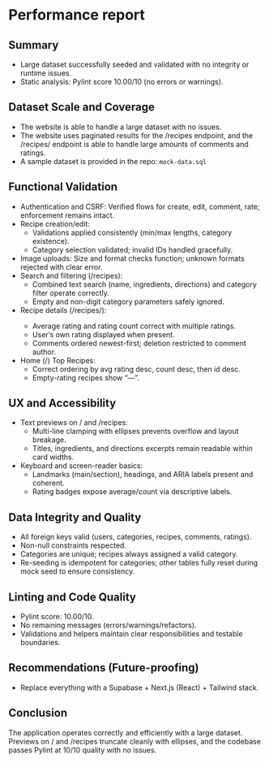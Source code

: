 # Performance report

## Summary
- Large dataset successfully seeded and validated with no integrity or runtime issues.
- Static analysis: Pylint score 10.00/10 (no errors or warnings).

## Dataset Scale and Coverage
- The website is able to handle a large dataset with no issues.
- The website uses paginated results for the /recipes endpoint, and the /recipes/<id> endpoint is able to handle large amounts of comments and ratings.
- A sample dataset is provided in the repo: `mock-data.sql`


## Functional Validation
- Authentication and CSRF: Verified flows for create, edit, comment, rate; enforcement remains intact.
- Recipe creation/edit:
  - Validations applied consistently (min/max lengths, category existence).
  - Category selection validated; invalid IDs handled gracefully.
- Image uploads: Size and format checks function; unknown formats rejected with clear error.
- Search and filtering (/recipes):
  - Combined text search (name, ingredients, directions) and category filter operate correctly.
  - Empty and non-digit category parameters safely ignored.
- Recipe details (/recipes/<id>):
  - Average rating and rating count correct with multiple ratings.
  - User’s own rating displayed when present.
  - Comments ordered newest-first; deletion restricted to comment author.
- Home (/) Top Recipes:
  - Correct ordering by avg rating desc, count desc, then id desc.
  - Empty-rating recipes show “—”.

## UX and Accessibility
- Text previews on / and /recipes:
  - Multi-line clamping with ellipses prevents overflow and layout breakage.
  - Titles, ingredients, and directions excerpts remain readable within card widths.
- Keyboard and screen-reader basics:
  - Landmarks (main/section), headings, and ARIA labels present and coherent.
  - Rating badges expose average/count via descriptive labels.

## Data Integrity and Quality
- All foreign keys valid (users, categories, recipes, comments, ratings).
- Non-null constraints respected.
- Categories are unique; recipes always assigned a valid category.
- Re-seeding is idempotent for categories; other tables fully reset during mock seed to ensure consistency.

## Linting and Code Quality
- Pylint score: 10.00/10.
- No remaining messages (errors/warnings/refactors).
- Validations and helpers maintain clear responsibilities and testable boundaries.

## Recommendations (Future-proofing)
- Replace everything with a Supabase + Next.js (React) + Tailwind stack.

## Conclusion
The application operates correctly and efficiently with a large dataset. Previews on / and /recipes truncate cleanly with ellipses, and the codebase passes Pylint at 10/10 quality with no issues.

